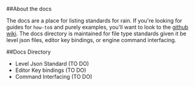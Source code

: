 ##About the docs

The docs are a place for listing standards for rain.
If you're looking for guides for `how-to`s and purely examples,
you'll want to look to the [github wiki](https://github.com/Tek256/Bear-Quest/wiki).
The docs directory is maintained for file type standards given it be 
level json files, editor key bindings, or engine command interfacing. 

##Docs Directory
* Level Json Standard (TO DO)
* Editor Key bindings (TO DO)
* Command Interfacing (TO DO)